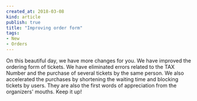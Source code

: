 ```yaml
---
created_at: 2018-03-08 
kind: article
publish: true
title: "Improving order form"
tags:
- New
- Orders
---
```

On this beautiful day, we have more changes for you. We have improved the ordering form of tickets. We have eliminated errors related to the TAX Number and the purchase of several tickets by the same person. We also accelerated the purchases by shortening the waiting time and blocking tickets by users. They are also the first words of appreciation from the organizers' mouths. Keep it up! 
